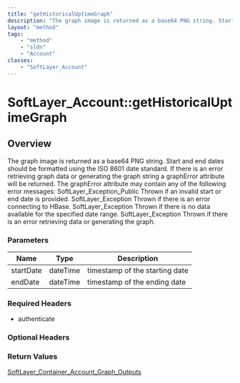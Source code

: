 ```yaml
---
title: "getHistoricalUptimeGraph"
description: "The graph image is returned as a base64 PNG string. Start and end dates should be formatted using the ISO 8601 date stan... "
layout: "method"
tags:
    - "method"
    - "sldn"
    - "Account"
classes:
    - "SoftLayer_Account"
---
```

# SoftLayer_Account::getHistoricalUptimeGraph
## Overview 
The graph image is returned as a base64 PNG string. Start and end dates should be formatted using the ISO 8601 date standard. If there is an error retrieving graph data or generating the graph string a graphError attribute will be returned. The graphError attribute may contain any of the following error messages: SoftLayer_Exception_Public Thrown if an invalid start or end date is provided. SoftLayer_Exception Thrown if there is an error connecting to HBase. SoftLayer_Exception Thrown if there is no data available for the specified date range. SoftLayer_Exception Thrown if there is an error retrieving data or generating the graph. 

### Parameters 
|Name | Type | Description |
| --- | --- | --- |
|startDate| dateTime| timestamp of the starting date|
|endDate| dateTime| timestamp of the ending date|


### Required Headers
* authenticate

### Optional Headers

### Return Values
<a href='/reference/datatypes/SoftLayer_Container_Account_Graph_Outputs'>SoftLayer_Container_Account_Graph_Outputs </a>
